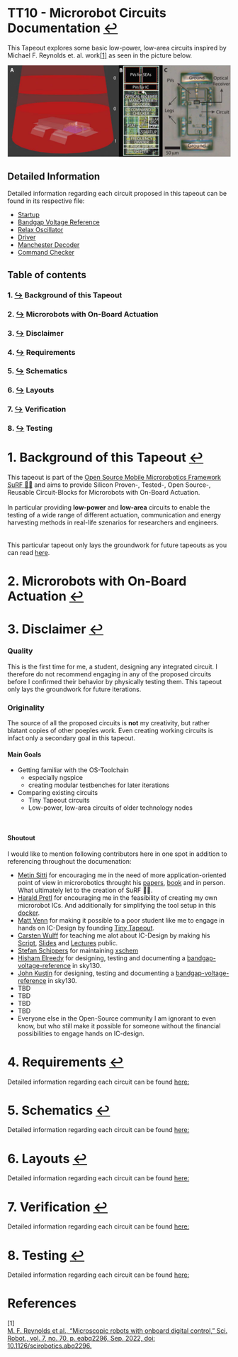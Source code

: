 #  TT10 - Microrobot Circuits Documentation [↩](../README.md)
This Tapeout explores some basic low-power, low-area circuits inspired by Michael F. Reynolds et. al. work[[1]](#1) as seen in the picture below.

![Dogbot](img/Dogbot.png)
## Detailed Information
Detailed information regarding each circuit proposed in this tapeout can be found in its respective file:
- [Startup](startup.md)
- [Bandgap Voltage Reference](bandgap.md)
- [Relax Oscillator](oscillator.md)
- [Driver](driver.md)
- [Manchester Decoder](decoder.md)
- [Command Checker](cmdchker.md)
## Table of contents
### 1. [↪](#1-background-of-this-tapeout-) Background of this Tapeout
### 2. [↪](#2-microrobots-with-on-board-actuation-) Microrobots with On-Board Actuation
### 3. [↪](#3-disclaimer-) Disclaimer
### 4. [↪](#4-requirements-) Requirements
### 5. [↪](#5-schematics-) Schematics
### 6. [↪](#6-layouts-) Layouts
### 7. [↪](#7-verification-) Verification
### 8. [↪](#8-testing-) Testing
# 1. Background of this Tapeout [↩](#tt10---microrobot-circuits-documentation-)
This tapeout is part of the [Open Source Mobile Microrobotics Framework SuRF 🏄‍♀️](https://github.com/jonoboderbonobo/surf/) and aims to provide Silicon Proven-, Tested-, Open Source-, Reusable Circuit-Blocks for Microrobots with On-Board Actuation. 
<br> 
<br>
In particular providing **low-power** and **low-area** circuits to enable the testing of a wide range of different actuation, communication and energy harvesting methods in real-life szenarios for researchers and engineers.
<br>
<br>  
This particular tapeout only lays the groundwork for future tapeouts as you can read [here](#3-disclaimer-).

# 2. Microrobots with On-Board Actuation [↩](#tt10---microrobot-circuits-documentation-)

# 3. Disclaimer [↩](#tt10---microrobot-circuits-documentation-)
### Quality
This is the first time for me, a student, designing any integrated circuit. I therefore do not recommend engaging in any of the proposed circuits before I confirmed their behavior by physically testing them. This tapeout only lays the groundwork for future iterations. 
<br> 

### Originality
The source of all the proposed circuits is **not** my creativity, but rather blatant copies of other poeples work. 
Even creating working circuits is infact only a secondary goal in this tapeout.
<br>
#### Main Goals
- Getting familiar with the OS-Toolchain
    - especially ngspice
    - creating modular testbenches for later iterations
- Comparing existing circuits
    - Tiny Tapeout circuits
    - Low-power, low-area circuits of older technology nodes
<br>

#### Shoutout
I would like to mention following contributors here in one spot in addition to referencing throughout the documenation:
- [Metin Sitti](https://en.wikipedia.org/wiki/Metin_Sitti) for encouraging me in the need of more application-oriented point of view in microrobotics throught his [papers](https://scholar.google.com/citations?user=YU4Ce_MAAAAJ&hl=de), [book](https://archive.org/details/mobilemicrorobot0000sitt/mode/2up) and in person. What ultimately let to the creation of SuRF 🏄‍♀️.
- [Harald Pretl](https://iic.jku.at/team/pretl/) for encouraging me in the feasibility of creating my own microrobot ICs. And additionally for simplifying the tool setup in this [docker](https://github.com/iic-jku/IIC-OSIC-TOOLS/).
- [Matt Venn](https://www.zerotoasiccourse.com/matt_venn/) for making it possible to a poor student like me to engage in hands on IC-Design by founding [Tiny Tapeout](https://tinytapeout.com/).
- [Carsten Wulff](https://analogicus.com/) for teaching me alot about IC-Design by making his [Script](https://analogicus.com/aic2024/assets/aic.pdf), [Slides](https://analogicus.com/aic2024/) and [Lectures](https://www.youtube.com/watch?v=DVBnfpi90Cs&list=PLybHXZ9FyEhbm9-A3QR1NRlt6VxeTXYr5) public.
- [Stefan Schippers](https://www.youtube.com/@stefsport2002/videos) for maintaining [xschem](https://github.com/StefanSchippers/xschem)
- [Hisham Elreedy](https://github.com/hishamelreedy) for designing, testing and documenting a [bandgap-voltage-reference](https://github.com/hishamelreedy/BandGapReference_sky130) in sky130. 
- [John Kustin](https://github.com/johnkustin) for designing, testing and documenting a [bandgap-voltage-reference](https://github.com/johnkustin/bandgapReferenceCircuit) in sky130. 
- TBD
- TBD
- TBD
- TBD
- Everyone else in the Open-Source community I am ignorant to even know, but who still make it possible for someone without the financial possibilities to engage hands on IC-design.

# 4. Requirements [↩](#tt10---microrobot-circuits-documentation-)
Detailed information regarding each circuit can be found [here:](#detailed-information)
# 5. Schematics [↩](#tt10---microrobot-circuits-documentation-)
Detailed information regarding each circuit can be found [here:](#detailed-information)
# 6. Layouts [↩](#tt10---microrobot-circuits-documentation-)
Detailed information regarding each circuit can be found [here:](#detailed-information)
# 7. Verification [↩](#tt10---microrobot-circuits-documentation-)
Detailed information regarding each circuit can be found [here:](#detailed-information)
# 8. Testing [↩](#tt10---microrobot-circuits-documentation-)
Detailed information regarding each circuit can be found [here:](#detailed-information)

# References
<a id="1">[1]</a> <br>
[M. F. Reynolds et al., “Microscopic robots with onboard digital control,” Sci. Robot., vol. 7, no. 70, p. eabq2296, Sep. 2022, doi: 10.1126/scirobotics.abq2296.](https://www.science.org/doi/10.1126/scirobotics.abq2296)
